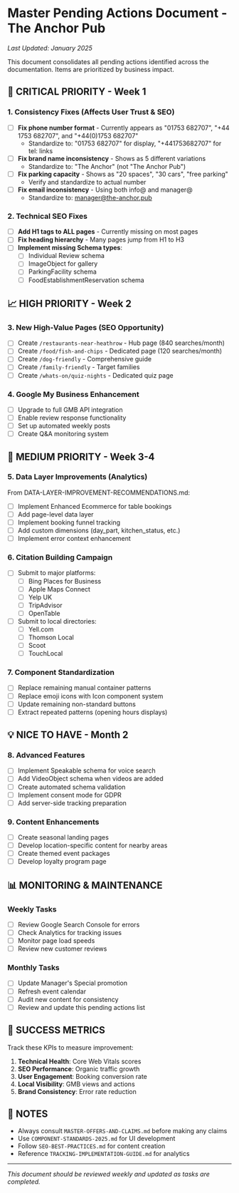 # Master Pending Actions Document - The Anchor Pub
*Last Updated: January 2025*

This document consolidates all pending actions identified across the documentation. Items are prioritized by business impact.

## 🚨 CRITICAL PRIORITY - Week 1

### 1. Consistency Fixes (Affects User Trust & SEO)
- [ ] **Fix phone number format** - Currently appears as "01753 682707", "+44 1753 682707", and "+44(0)1753 682707"
  - Standardize to: "01753 682707" for display, "+441753682707" for tel: links
- [ ] **Fix brand name inconsistency** - Shows as 5 different variations
  - Standardize to: "The Anchor" (not "The Anchor Pub")
- [ ] **Fix parking capacity** - Shows as "20 spaces", "30 cars", "free parking"
  - Verify and standardize to actual number
- [ ] **Fix email inconsistency** - Using both info@ and manager@
  - Standardize to: manager@the-anchor.pub

### 2. Technical SEO Fixes
- [ ] **Add H1 tags to ALL pages** - Currently missing on most pages
- [ ] **Fix heading hierarchy** - Many pages jump from H1 to H3
- [ ] **Implement missing Schema types**:
  - [ ] Individual Review schema
  - [ ] ImageObject for gallery
  - [ ] ParkingFacility schema
  - [ ] FoodEstablishmentReservation schema

## 📈 HIGH PRIORITY - Week 2

### 3. New High-Value Pages (SEO Opportunity)
- [ ] Create `/restaurants-near-heathrow` - Hub page (840 searches/month)
- [ ] Create `/food/fish-and-chips` - Dedicated page (120 searches/month)
- [ ] Create `/dog-friendly` - Comprehensive guide
- [ ] Create `/family-friendly` - Target families
- [ ] Create `/whats-on/quiz-nights` - Dedicated quiz page

### 4. Google My Business Enhancement
- [ ] Upgrade to full GMB API integration
- [ ] Enable review response functionality
- [ ] Set up automated weekly posts
- [ ] Create Q&A monitoring system

## 🔧 MEDIUM PRIORITY - Week 3-4

### 5. Data Layer Improvements (Analytics)
From DATA-LAYER-IMPROVEMENT-RECOMMENDATIONS.md:
- [ ] Implement Enhanced Ecommerce for table bookings
- [ ] Add page-level data layer
- [ ] Implement booking funnel tracking
- [ ] Add custom dimensions (day_part, kitchen_status, etc.)
- [ ] Implement error context enhancement

### 6. Citation Building Campaign
- [ ] Submit to major platforms:
  - [ ] Bing Places for Business
  - [ ] Apple Maps Connect
  - [ ] Yelp UK
  - [ ] TripAdvisor
  - [ ] OpenTable
- [ ] Submit to local directories:
  - [ ] Yell.com
  - [ ] Thomson Local
  - [ ] Scoot
  - [ ] TouchLocal

### 7. Component Standardization
- [ ] Replace remaining manual container patterns
- [ ] Replace emoji icons with Icon component system
- [ ] Update remaining non-standard buttons
- [ ] Extract repeated patterns (opening hours displays)

## 💡 NICE TO HAVE - Month 2

### 8. Advanced Features
- [ ] Implement Speakable schema for voice search
- [ ] Add VideoObject schema when videos are added
- [ ] Create automated schema validation
- [ ] Implement consent mode for GDPR
- [ ] Add server-side tracking preparation

### 9. Content Enhancements
- [ ] Create seasonal landing pages
- [ ] Develop location-specific content for nearby areas
- [ ] Create themed event packages
- [ ] Develop loyalty program page

## 📊 MONITORING & MAINTENANCE

### Weekly Tasks
- [ ] Review Google Search Console for errors
- [ ] Check Analytics for tracking issues
- [ ] Monitor page load speeds
- [ ] Review new customer reviews

### Monthly Tasks
- [ ] Update Manager's Special promotion
- [ ] Refresh event calendar
- [ ] Audit new content for consistency
- [ ] Review and update this pending actions list

## 🎯 SUCCESS METRICS

Track these KPIs to measure improvement:
1. **Technical Health**: Core Web Vitals scores
2. **SEO Performance**: Organic traffic growth
3. **User Engagement**: Booking conversion rate
4. **Local Visibility**: GMB views and actions
5. **Brand Consistency**: Error rate reduction

## 📝 NOTES

- Always consult `MASTER-OFFERS-AND-CLAIMS.md` before making any claims
- Use `COMPONENT-STANDARDS-2025.md` for UI development
- Follow `SEO-BEST-PRACTICES.md` for content creation
- Reference `TRACKING-IMPLEMENTATION-GUIDE.md` for analytics

---

*This document should be reviewed weekly and updated as tasks are completed.*